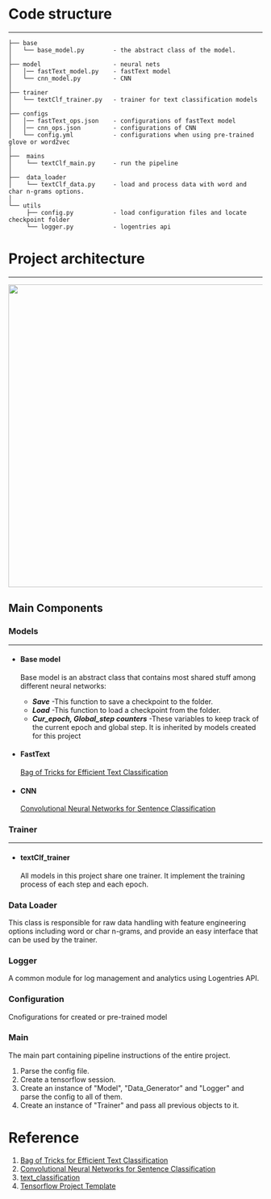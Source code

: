 # Code structure
--------------

```
├── base
│   └── base_model.py        - the abstract class of the model.
│ 
├── model                    - neural nets
│   │── fastText_model.py    - fastText model
│   └── cnn_model.py         - CNN
│
├── trainer 
│   └── textClf_trainer.py   - trainer for text classification models
│
├── configs
│   │── fastText_ops.json    - configurations of fastText model
│   │── cnn_ops.json         - configurations of CNN
│   └── config.yml           - configurations when using pre-trained glove or word2vec
│   
├──  mains
│    └── textClf_main.py     - run the pipeline
│  
├──  data_loader  
│    └── textClf_data.py     - load and process data with word and char n-grams options.
│ 
└── utils
     ├── config.py           - load configuration files and locate checkpoint folder
     └── logger.py           - logentries api

```

# Project architecture 
--------------

<div align="center">

<img align="center" hight="600" width="600" src="https://github.com/Mrgemy95/Tensorflow-Project-Templete/blob/master/figures/diagram.png?raw=true">

</div>

## Main Components

### Models
--------------
- #### **Base model**
    
    Base model is an abstract class that contains most shared stuff among different neural networks:
    - ***Save*** -This function to save a checkpoint to the folder. 
    - ***Load*** -This function to load a checkpoint from the folder.
    - ***Cur_epoch, Global_step counters*** -These variables to keep track of the current epoch and global step.
    It is inherited by models created for this project

- #### **FastText**

    [Bag of Tricks for Efficient Text Classification](https://arxiv.org/abs/1607.01759)

- #### **CNN**

    [Convolutional Neural Networks for Sentence Classification](http://www.aclweb.org/anthology/D14-1181)

### Trainer
--------------
    
- #### textClf_trainer
    
    All models in this project share one trainer. It implement the training process of each step and each epoch.

### Data Loader

This class is responsible for raw data handling with feature engineering options including word or char n-grams, and provide an easy interface that can be used by the trainer.

### Logger

A common module for log management and analytics using Logentries API.

### Configuration

Cnofigurations for created or pre-trained model

### Main

The main part containing pipeline instructions of the entire project.
1. Parse the config file.
2. Create a tensorflow session.
3. Create an instance of "Model", "Data_Generator" and "Logger" and parse the config to all of them.
4. Create an instance of "Trainer" and pass all previous objects to it.

# Reference

1. [Bag of Tricks for Efficient Text Classification](https://arxiv.org/abs/1607.01759)
2. [Convolutional Neural Networks for Sentence Classification](http://www.aclweb.org/anthology/D14-1181)
3. [text_classification](https://github.com/brightmart/text_classification)
4. [Tensorflow Project Template](https://github.com/MrGemy95/Tensorflow-Project-Template/blob/master/README.md)